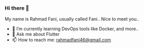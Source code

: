 ### Hi there 👋
My name is Rahmad Fani, usually called Fani.. Nice to meet you..


- 🌱 I’m currently learning DevOps tools like Docker, and more..
- 💬 Ask me about Flutter 
- 📫 How to reach me: rahmadfani46@gmail.com
<!--
**RahmadFani/RahmadFani** is a ✨ _special_ ✨ repository because its `README.md` (this file) appears on your GitHub profile.

Here are some ideas to get you started:

- 🔭 I’m currently working on ...
- 🌱 I’m currently learning ...
- 👯 I’m looking to collaborate on ...
- 🤔 I’m looking for help with ...
- 💬 Ask me about ...
- 📫 How to reach me: ...
- 😄 Pronouns: ...
- ⚡ Fun fact: ...
-->
